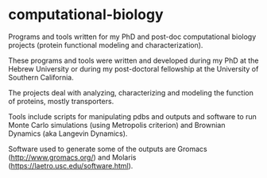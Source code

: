 # computational-biology
Programs and tools written for my PhD and post-doc computational biology projects (protein functional modeling and characterization).

These programs and tools were written and developed during my PhD at the Hebrew University or during my post-doctoral fellowship at the University of Southern California.

The projects deal with analyzing, characterizing and modeling the function of proteins, mostly transporters.

Tools include scripts for manipulating pdbs and outputs and software to run Monte Carlo simulations (using Metropolis criterion) and Brownian Dynamics (aka Langevin Dynamics).

Software used to generate some of the outputs are Gromacs (http://www.gromacs.org/) and Molaris (https://laetro.usc.edu/software.html).
